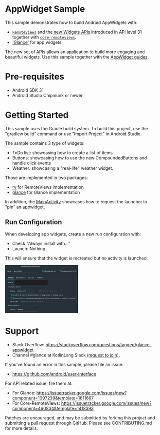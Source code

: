 
# AppWidget Sample

This sample demonstrates how to build Android AppWidgets with:

* [`RemoteViews`](https://developer.android.com/reference/android/widget/RemoteViews)
 and the [new Widgets APIs](https://developer.android.com/about/versions/12/features/widgets)
  introduced in API level 31 together with
  [`core-remoteviews`](https://developer.android.com/jetpack/androidx/releases/core#core-remoteviews-1.0.0-alpha03).
* ['Glance'](https://developer.android.com/jetpack/androidx/releases/glance) for app widgets

The new set of APIs allows an application to build more engaging and beautiful widgets. Use this
sample together with the
[AppWidget guides](https://developer.android.com/guide/topics/appwidgets/overview).

# Pre-requisites

* Android SDK 31
* Android Studio Chipmunk or newer

# Getting Started

This sample uses the Gradle build system. To build this project, use the
"gradlew build" command or use "Import Project" in Android Studio.

The sample contains 3 type of widgets:
- ToDo list: showcasing how to create a list of items
- Buttons: showcasing how to use the new CompoundedButtons and handle click events
- Weather: showcasing a "real-life" weather widget.

Those are implemented in two packages:
- [rv](app/src/main/java/com/example/android/appwidget/rv) for RemoteViews implementation
- [glance](app/src/main/java/com/example/android/appwidget/glance) for Glance implementation

In addition, the [MainActivity](app/src/main/java/com/example/android/appwidget/MainActivity.kt)
showcases how to request the launcher to "pin" an appwidget.

## Run Configuration

When developing app widgets, create a new run configuration with:

  - Check "Always install with..."
  - Launch: Nothing

This will ensure that the widget is recreated but no activity is launched.

<img src="screenshots/run-widget-config.png" width="240px"
    alt="screenshot showing run configuration in Android Studio for widgets"
    title="screenshot showing run configuration in Android Studio for widgets" />

# Support

- Stack Overflow: https://stackoverflow.com/questions/tagged/glance-appwidget
- Channel #glance at KotlinLang Slack [(request to join)](https://surveys.jetbrains.com/s3/kotlin-slack-sign-up).

If you've found an error in this sample, please file an issue:
- https://github.com/android/user-interface

For API related issue, file them at:
- For Glance: https://issuetracker.google.com/issues/new?component=1097239&template=1611667
- For Core-RemoteViews: https://issuetracker.google.com/issues/new?component=460834&template=1418393

Patches are encouraged, and may be submitted by forking this project and
submitting a pull request through GitHub. Please see CONTRIBUTING.md for more details.

